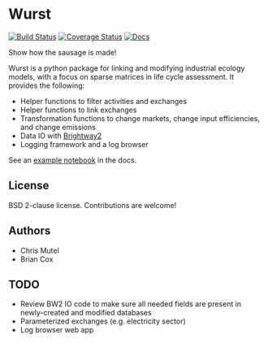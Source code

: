 # Wurst

[![Build Status](https://travis-ci.org/IndEcol/wurst.svg?branch=master)](https://travis-ci.org/IndEcol/wurst) [![Coverage Status](https://coveralls.io/repos/github/IndEcol/wurst/badge.svg?branch=master)](https://coveralls.io/github/IndEcol/wurst?branch=master) [![Docs](https://readthedocs.org/projects/wurst/badge/?version=latest)](https://wurst.readthedocs.io/)

Show how the sausage is made!

Wurst is a python package for linking and modifying industrial ecology models, with a focus on sparse matrices in life cycle assessment. It provides the following:

* Helper functions to filter activities and exchanges
* Helper functions to link exchanges
* Transformation functions to change markets, change input efficiencies, and change emissions
* Data IO with [Brightway2](https://brightwaylca.org/)
* Logging framework and a log browser

See an [example notebook](https://github.com/cmutel/wurst/blob/master/docs/notebooks/marginal-mixes.ipynb) in the docs.

## License

BSD 2-clause license. Contributions are welcome!

## Authors

* Chris Mutel
* Brian Cox

## TODO

* Review BW2 IO code to make sure all needed fields are present in newly-created and modified databases
* Parameterized exchanges (e.g. electricity sector)
* Log browser web app
